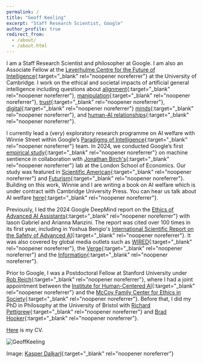 ```yaml
---
permalink: /
title: "Geoff Keeling"
excerpt: "Staff Research Scientist, Google"
author_profile: true
redirect_from: 
  - /about/
  - /about.html
---
```


I am a Staff Research Scientist and philosopher at Google. I am also an Associate Fellow at the [Leverhulme Centre for the Future of Intelligence](http://lcfi.ac.uk){:target="_blank" rel="noopener noreferrer"} at the University of Cambridge. I work on the ethical and societal impacts of artificial general intelligence including questions about [alignment](https://link.springer.com/article/10.1007/s11098-025-02300-4?utm_source=rct_congratemailt&utm_medium=email&utm_campaign=oa_20250330&utm_content=10.1007/s11098-025-02300-4){:target="_blank" rel="noopener noreferrer"}, [manipulation](https://arxiv.org/pdf/2404.15058){:target="_blank" rel="noopener noreferrer"}, [trust](https://dl.acm.org/doi/10.1145/3630106.3658964){:target="_blank" rel="noopener noreferrer"}, [digital](https://arxiv.org/pdf/2506.13403){:target="_blank" rel="noopener noreferrer"} [minds](https://arxiv.org/pdf/2411.02432){:target="_blank" rel="noopener noreferrer"}, and [human-AI relationships](https://ojs.aaai.org/index.php/AIES/article/view/31694){:target="_blank" rel="noopener noreferrer"}.

I currently lead a (very) exploratory research programme on AI welfare with Winnie Street within Google’s [Paradigms of Intelligence](https://www.theatlantic.com/sponsored/google/beyond-the-brain/3944/){:target="_blank" rel="noopener noreferrer"} team. In 2024, we conducted Google’s first [empirical study](https://arxiv.org/pdf/2411.02432){:target="_blank" rel="noopener noreferrer"} on machine sentience in collaboration with [Jonathan Birch's](https://personal.lse.ac.uk/birchj1/){:target="_blank" rel="noopener noreferrer"} lab at the London School of Economics. Our study was featured in [Scientific American](https://www.scientificamerican.com/article/could-inflicting-pain-test-ai-for-sentience/){:target="_blank" rel="noopener noreferrer"} and [Futurism](https://futurism.com/scientists-experiment-with-subjecting-ai-to-pain){:target="_blank" rel="noopener noreferrer"}. Building on this work, Winnie and I are writing a book on AI welfare which is under contract with Cambridge University Press. You can hear us talk about AI welfare [here](https://www.youtube.com/watch?v=Jwuf1zLkaqk&ab_channel=SentientFutures){:target="_blank" rel="noopener noreferrer"}. 

Previously, I led the 2024 Google DeepMind report on the [Ethics of Advanced AI Assistants](https://arxiv.org/pdf/2404.16244){:target="_blank" rel="noopener noreferrer"} with Iason Gabriel and Arianna Manzini. The report was cited over 100 times in its first year, including in Yoshua Bengio's [International Scientific Report on the Safety of Advanced AI](https://arxiv.org/pdf/2412.05282){:target="_blank" rel="noopener noreferrer"}. It was also covered by global media outlets such as [WIRED](https://www.wired.com/story/prepare-to-get-manipulated-by-emotionally-expressive-chatbots/){:target="_blank" rel="noopener noreferrer"}, the [Verge](https://www.theverge.com/c/24300623/ai-companions-replika-openai-chatgpt-assistant-romance){:target="_blank" rel="noopener noreferrer"} and the [Information](https://www.theinformation.com/articles/why-google-and-openai-dont-see-eye-to-eye-on-voice-assistants){:target="_blank" rel="noopener noreferrer"}. 
 
Prior to Google, I was a Postdoctoral Fellow at Stanford University under [Rob Reich](https://en.wikipedia.org/wiki/Rob_Reich){:target="_blank" rel="noopener noreferrer"}, where I had a joint appointment between the [Institute for Human-Centered AI](https://hai.stanford.edu/){:target="_blank" rel="noopener noreferrer"} and the [McCoy Family Center for Ethics in Society](https://ethicsinsociety.stanford.edu/){:target="_blank" rel="noopener noreferrer"}. Before that,  I did my PhD in Philosophy at the University of Bristol with [Richard Pettigrew](https://richardpettigrew.com/){:target="_blank" rel="noopener noreferrer"} and [Brad Hooker](https://en.wikipedia.org/wiki/Brad_Hooker){:target="_blank" rel="noopener noreferrer"}. 

[Here](https://geoffkeeling.github.io/files/CV.pdf) is my CV.

![GeoffKeeling](https://geoffkeeling.github.io/images/bio-photo.jpg)

Image: [Kasper Dalkarl](https://www.kasperdalkarl.com/){:target="_blank" rel="noopener noreferrer"}
